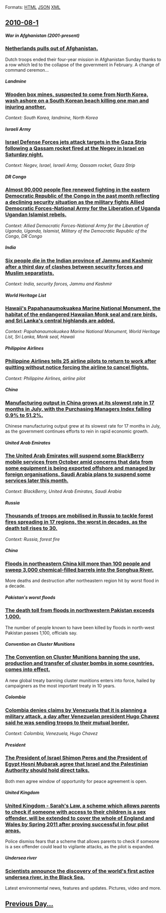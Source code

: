
Formats: [HTML](2010/08/1/index.html)  [JSON](2010/08/1/index.json)  [XML](2010/08/1/index.xml)  

## [2010-08-1](/news/2010/08/1/index.md)

##### War in Afghanistan (2001-present)
### [Netherlands pulls out of Afghanistan. ](/news/2010/08/1/netherlands-pulls-out-of-afghanistan.md)
Dutch&#x20;troops&#x20;ended&#x20;their&#x20;four-year&#x20;mission&#x20;in&#x20;Afghanistan&#x20;Sunday&#x20;thanks&#x20;to&#x20;a&#x20;row&#x20;which&#x20;led&#x20;to&#x20;the&#x20;collapse&#x20;of&#x20;the&#x20;government&#x20;in&#x20;February.&#x20;A&#x20;change&#x20;of&#x20;command&#x20;ceremon...

##### Landmine
### [Wooden box mines, suspected to come from North Korea, wash ashore on a South Korean beach killing one man and injuring another. ](/news/2010/08/1/wooden-box-mines-suspected-to-come-from-north-korea-wash-ashore-on-a-south-korean-beach-killing-one-man-and-injuring-another.md)
_Context: South Korea, landmine, North Korea_

##### Israeli Army
### [Israel Defense Forces jets attack targets in the Gaza Strip following a Qassam rocket fired at the Negev in Israel on Saturday night. ](/news/2010/08/1/israel-defense-forces-jets-attack-targets-in-the-gaza-strip-following-a-qassam-rocket-fired-at-the-negev-in-israel-on-saturday-night.md)
_Context: Negev, Israel, Israeli Army, Qassam rocket, Gaza Strip_

##### DR Congo
### [Almost 90,000 people flee renewed fighting in the eastern Democratic Republic of the Congo in the past month reflecting a declining security situation as the military fights Allied Democratic Forces-National Army for the Liberation of Uganda Ugandan Islamist rebels. ](/news/2010/08/1/almost-90-000-people-flee-renewed-fighting-in-the-eastern-democratic-republic-of-the-congo-in-the-past-month-reflecting-a-declining-security.md)
_Context: Allied Democratic Forces-National Army for the Liberation of Uganda, Uganda, Islamist, Military of the Democratic Republic of the Congo, DR Congo_

##### India
### [Six people die in the Indian province of Jammu and Kashmir after a third day of clashes between security forces and Muslim separatists. ](/news/2010/08/1/six-people-die-in-the-indian-province-of-jammu-and-kashmir-after-a-third-day-of-clashes-between-security-forces-and-muslim-separatists.md)
_Context: India, security forces, Jammu and Kashmir_

##### World Heritage List
### [Hawaii's Papahanaumokuakea Marine National Monument, the habitat of the endangered Hawaiian Monk seal and rare birds, and Sri Lanka's central highlands are added. ](/news/2010/08/1/hawaii-s-papahanaumokuakea-marine-national-monument-the-habitat-of-the-endangered-hawaiian-monk-seal-and-rare-birds-and-sri-lanka-s-cent.md)
_Context: Papahanaumokuakea Marine National Monument, World Heritage List, Sri Lanka, Monk seal, Hawaii_

##### Philippine Airlines
### [Philippine Airlines tells 25 airline pilots to return to work after quitting without notice forcing the airline to cancel flights. ](/news/2010/08/1/philippine-airlines-tells-25-airline-pilots-to-return-to-work-after-quitting-without-notice-forcing-the-airline-to-cancel-flights.md)
_Context: Philippine Airlines, airline pilot_

##### China
### [Manufacturing output in China grows at its slowest rate in 17 months in July, with the Purchasing Managers Index falling 0.9% to 51.2%. ](/news/2010/08/1/manufacturing-output-in-china-grows-at-its-slowest-rate-in-17-months-in-july-with-the-purchasing-managers-index-falling-0-9-to-51-2.md)
Chinese manufacturing output grew at its slowest rate for 17 months in July, as the government continues efforts to rein in rapid economic growth.

##### United Arab Emirates
### [The United Arab Emirates will suspend some BlackBerry mobile services from October amid concerns that data from some equipment is being exported offshore and managed by foreign organisations. Saudi Arabia plans to suspend some services later this month. ](/news/2010/08/1/the-united-arab-emirates-will-suspend-some-blackberry-mobile-services-from-october-amid-concerns-that-data-from-some-equipment-is-being-expo.md)
_Context: BlackBerry, United Arab Emirates, Saudi Arabia_

##### Russia
### [Thousands of troops are mobilised in Russia to tackle forest fires spreading in 17 regions, the worst in decades, as the death toll rises to 30. ](/news/2010/08/1/thousands-of-troops-are-mobilised-in-russia-to-tackle-forest-fires-spreading-in-17-regions-the-worst-in-decades-as-the-death-toll-rises-to.md)
_Context: Russia, forest fire_

##### China
### [Floods in northeastern China kill more than 100 people and sweep 3,000 chemical-filled barrels into the Songhua River. ](/news/2010/08/1/floods-in-northeastern-china-kill-more-than-100-people-and-sweep-3-000-chemical-filled-barrels-into-the-songhua-river.md)
More deaths and destruction after northeastern region hit by worst flood in a decade.

##### Pakistan's worst floods
### [The death toll from floods in northwestern Pakistan exceeds 1,000. ](/news/2010/08/1/the-death-toll-from-floods-in-northwestern-pakistan-exceeds-1-000.md)
The number of people known to have been killed by floods in north-west Pakistan passes 1,100, officials say.

##### Convention on Cluster Munitions
### [The Convention on Cluster Munitions banning the use, production and transfer of cluster bombs in some countries, comes into effect. ](/news/2010/08/1/the-convention-on-cluster-munitions-banning-the-use-production-and-transfer-of-cluster-bombs-in-some-countries-comes-into-effect.md)
A new global treaty banning cluster munitions enters into force, hailed by campaigners as the most important treaty in 10 years.

##### Colombia
### [Colombia denies claims by Venezuela that it is planning a military attack, a day after Venezuelan president Hugo Chavez said he was sending troops to their mutual border. ](/news/2010/08/1/colombia-denies-claims-by-venezuela-that-it-is-planning-a-military-attack-a-day-after-venezuelan-president-hugo-cha-vez-said-he-was-sending.md)
_Context: Colombia, Venezuela, Hugo Chavez_

##### President
### [The President of Israel Shimon Peres and the President of Egypt Hosni Mubarak agree that Israel and the Palestinian Authority should hold direct talks. ](/news/2010/08/1/the-president-of-israel-shimon-peres-and-the-president-of-egypt-hosni-mubarak-agree-that-israel-and-the-palestinian-authority-should-hold-di.md)
Both men agree window of opportunity for peace agreement is open.

##### United Kingdom
### [United Kingdom - Sarah's Law, a scheme which allows parents to check if someone with access to their children is a sex offender, will be extended to cover the whole of England and Wales by Spring 2011 after proving successful in four pilot areas. ](/news/2010/08/1/united-kingdom-sarah-s-law-a-scheme-which-allows-parents-to-check-if-someone-with-access-to-their-children-is-a-sex-offender-will-be-ext.md)
Police dismiss fears that a scheme that allows parents to check if someone is a sex offender could lead to vigilante attacks, as the pilot is expanded.

##### Undersea river
### [Scientists announce the discovery of the world's first active undersea river, in the Black Sea. ](/news/2010/08/1/scientists-announce-the-discovery-of-the-world-s-first-active-undersea-river-in-the-black-sea.md)
Latest environmental news, features and updates. Pictures, video and more. 

## [Previous Day...](/news/2010/07/31/index.md)

